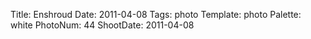 Title: Enshroud
Date: 2011-04-08
Tags: photo
Template: photo
Palette: white
PhotoNum: 44
ShootDate: 2011-04-08
